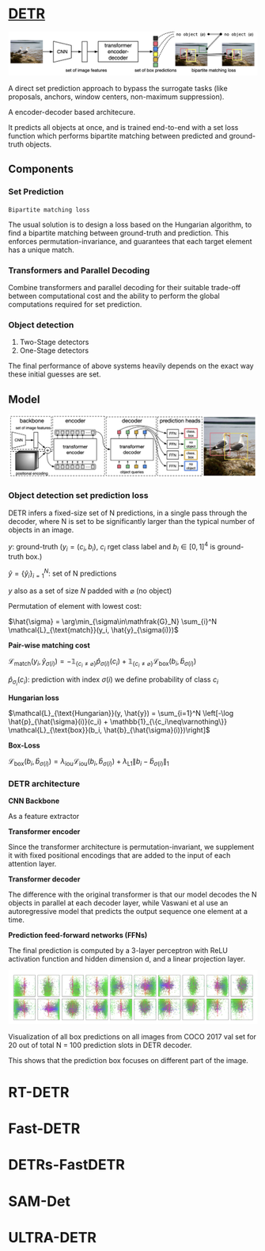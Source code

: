 # [DETR](https://arxiv.org/pdf/2005.12872)
<div>
<img src='../../assets/DETRIntro.png'>
</div>

A direct set prediction approach to bypass the surrogate tasks (like proposals, anchors, window centers, non-maximum suppression).

A encoder-decoder based architecure.

It predicts all objects at once, and is trained end-to-end with a set loss function which performs bipartite matching between predicted and ground-truth objects.

## Components

### Set Prediction

`Bipartite matching loss`

The usual solution is to design a loss based on the Hungarian algorithm, to find a bipartite matching between ground-truth and prediction. This enforces permutation-invariance, and guarantees that each target element has a unique match.

### Transformers and Parallel Decoding
Combine transformers and parallel decoding for their suitable trade-off between computational cost and the ability to perform the global computations required for set prediction.

### Object detection
1. Two-Stage detectors
2. One-Stage detectors

The final performance of above systems heavily depends on the exact way these initial guesses are set.

## Model
<div>
<img src='../../assets/DETRArch.png'>
</div>

### Object detection set prediction loss
DETR infers a fixed-size set of N predictions, in a single pass through the decoder, where N is set to be significantly larger than the typical number of objects in an image.

$y:$ ground-truth ($y_i = (c_i, b_i)$, $c_i$ rget class label and $b_i \in [0,1]^4$ is ground-truth box.)

$\hat{y} = \{\hat{y}_i\}_{i=1}^{N}:$ set of N predictions

$y$ also as a set of size $N$ padded with $\varnothing$ (no object)

Permutation of element with lowest cost:

$\hat{\sigma} = \arg\min_{\sigma\in\mathfrak{G}_N} \sum_{i}^N \mathcal{L}_{\text{match}}(y_i, \hat{y}_{\sigma(i)})$

**Pair-wise matching cost**

$\mathcal{L}_{\text{match}}(y_i, \hat{y}_{\sigma(i)}) = -\mathbb{1}_{\{c_i\neq\varnothing\}}\hat{p}_{\sigma(i)}(c_i) + \mathbb{1}_{\{c_i\neq\varnothing\}}\mathcal{L}_{\text{box}}(b_i, \hat{b}_{\sigma(i)})$

$\hat{p}_{\sigma_i}(c_i):$ prediction with index $\sigma(i)$ we define probability of class $c_i$

**Hungarian loss**

$\mathcal{L}_{\text{Hungarian}}(y, \hat{y}) = \sum_{i=1}^N \left[-\log \hat{p}_{\hat{\sigma}(i)}(c_i) + \mathbb{1}_{\{c_i\neq\varnothing\}} \mathcal{L}_{\text{box}}(b_i, \hat{b}_{\hat{\sigma}(i)})\right]$

**Box-Loss**

$\mathcal{L}_{\text{box}}(b_i, \hat{b}_{\sigma(i)}) = \lambda_{\text{iou}}\mathcal{L}_{\text{iou}}(b_i, \hat{b}_{\sigma(i)}) + \lambda_{\text{L1}}\|b_i - \hat{b}_{\sigma(i)}\|_1$


### DETR architecture

**CNN Backbone**

As a feature extractor

**Transformer encoder**

Since the transformer architecture is permutation-invariant, we supplement it with fixed positional encodings that are added to the input of each attention layer.

**Transformer decoder**

The difference with the original transformer is that our model decodes the N objects in parallel at each decoder layer, while Vaswani et al use an autoregressive model that predicts the output sequence one element at a time.

**Prediction feed-forward networks (FFNs)**

The final prediction is computed by a 3-layer perceptron with ReLU activation function and hidden dimension d, and a linear projection layer.

<div>
<img src='../../assets/DETRResults.png'>
</div>

Visualization of all box predictions on all images from COCO 2017 val set for 20 out of total N = 100 prediction slots in DETR decoder. 

This shows that the prediction box focuses on different part of the image.


# RT-DETR

# Fast-DETR

# DETRs-FastDETR

# SAM-Det

# ULTRA-DETR